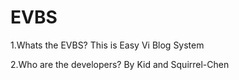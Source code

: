 # EVBS
1.Whats the EVBS?
  This is Easy Vi Blog System
  
2.Who are the developers?
  By Kid and Squirrel-Chen

